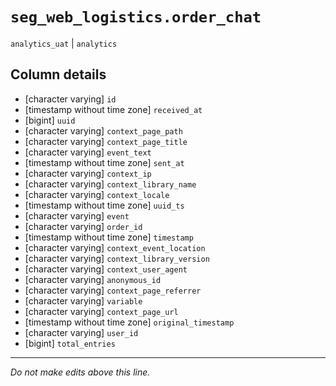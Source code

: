 # `seg_web_logistics.order_chat`
`analytics_uat` | `analytics`

## Column details
* [character varying] `id`
* [timestamp without time zone] `received_at`
* [bigint]    `uuid`
* [character varying] `context_page_path`
* [character varying] `context_page_title`
* [character varying] `event_text`
* [timestamp without time zone] `sent_at`
* [character varying] `context_ip`
* [character varying] `context_library_name`
* [character varying] `context_locale`
* [timestamp without time zone] `uuid_ts`
* [character varying] `event`
* [character varying] `order_id`
* [timestamp without time zone] `timestamp`
* [character varying] `context_event_location`
* [character varying] `context_library_version`
* [character varying] `context_user_agent`
* [character varying] `anonymous_id`
* [character varying] `context_page_referrer`
* [character varying] `variable`
* [character varying] `context_page_url`
* [timestamp without time zone] `original_timestamp`
* [character varying] `user_id`
* [bigint]    `total_entries`

-------------------------------------------------------------------------------
*Do not make edits above this line.*
